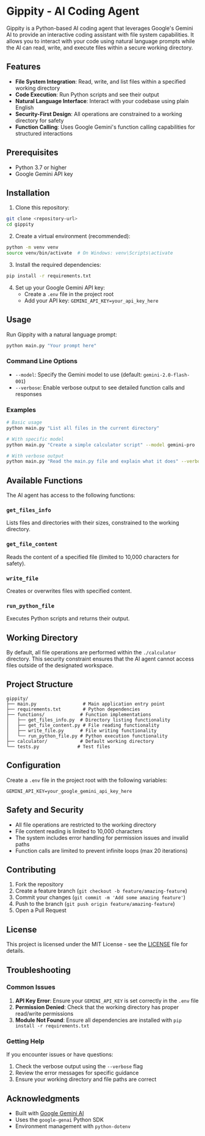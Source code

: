 # Gippity - AI Coding Agent

Gippity is a Python-based AI coding agent that leverages Google's Gemini AI to provide an interactive coding assistant with file system capabilities. It allows you to interact with your code using natural language prompts while the AI can read, write, and execute files within a secure working directory.

## Features

- **File System Integration**: Read, write, and list files within a specified working directory
- **Code Execution**: Run Python scripts and see their output
- **Natural Language Interface**: Interact with your codebase using plain English
- **Security-First Design**: All operations are constrained to a working directory for safety
- **Function Calling**: Uses Google Gemini's function calling capabilities for structured interactions

## Prerequisites

- Python 3.7 or higher
- Google Gemini API key

## Installation

1. Clone this repository:
```bash
git clone <repository-url>
cd gippity
```

2. Create a virtual environment (recommended):
```bash
python -m venv venv
source venv/bin/activate  # On Windows: venv\Scripts\activate
```

3. Install the required dependencies:
```bash
pip install -r requirements.txt
```

4. Set up your Google Gemini API key:
   - Create a `.env` file in the project root
   - Add your API key: `GEMINI_API_KEY=your_api_key_here`

## Usage

Run Gippity with a natural language prompt:

```bash
python main.py "Your prompt here"
```

### Command Line Options

- `--model`: Specify the Gemini model to use (default: `gemini-2.0-flash-001`)
- `--verbose`: Enable verbose output to see detailed function calls and responses

### Examples

```bash
# Basic usage
python main.py "List all files in the current directory"

# With specific model
python main.py "Create a simple calculator script" --model gemini-pro

# With verbose output
python main.py "Read the main.py file and explain what it does" --verbose
```

## Available Functions

The AI agent has access to the following functions:

### `get_files_info`
Lists files and directories with their sizes, constrained to the working directory.

### `get_file_content`
Reads the content of a specified file (limited to 10,000 characters for safety).

### `write_file`
Creates or overwrites files with specified content.

### `run_python_file`
Executes Python scripts and returns their output.

## Working Directory

By default, all file operations are performed within the `./calculator` directory. This security constraint ensures that the AI agent cannot access files outside of the designated workspace.

## Project Structure

```
gippity/
├── main.py                 # Main application entry point
├── requirements.txt        # Python dependencies
├── functions/             # Function implementations
│   ├── get_files_info.py  # Directory listing functionality
│   ├── get_file_content.py # File reading functionality
│   ├── write_file.py      # File writing functionality
│   └── run_python_file.py # Python execution functionality
├── calculator/            # Default working directory
└── tests.py              # Test files
```

## Configuration

Create a `.env` file in the project root with the following variables:

```env
GEMINI_API_KEY=your_google_gemini_api_key_here
```

## Safety and Security

- All file operations are restricted to the working directory
- File content reading is limited to 10,000 characters
- The system includes error handling for permission issues and invalid paths
- Function calls are limited to prevent infinite loops (max 20 iterations)

## Contributing

1. Fork the repository
2. Create a feature branch (`git checkout -b feature/amazing-feature`)
3. Commit your changes (`git commit -m 'Add some amazing feature'`)
4. Push to the branch (`git push origin feature/amazing-feature`)
5. Open a Pull Request

## License

This project is licensed under the MIT License - see the [LICENSE](LICENSE) file for details.

## Troubleshooting

### Common Issues

1. **API Key Error**: Ensure your `GEMINI_API_KEY` is set correctly in the `.env` file
2. **Permission Denied**: Check that the working directory has proper read/write permissions
3. **Module Not Found**: Ensure all dependencies are installed with `pip install -r requirements.txt`

### Getting Help

If you encounter issues or have questions:
1. Check the verbose output using the `--verbose` flag
2. Review the error messages for specific guidance
3. Ensure your working directory and file paths are correct

## Acknowledgments

- Built with [Google Gemini AI](https://ai.google.dev/)
- Uses the `google-genai` Python SDK
- Environment management with `python-dotenv`
